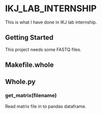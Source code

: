# IKJ_LAB_INTERNSHIP

This is what I have done in IKJ lab internship.

## Getting Started

This project needs some FASTQ files.

## Makefile.whole

## Whole.py

### get_matrix(filename)
Read matrix file in to pandas dataframe.


